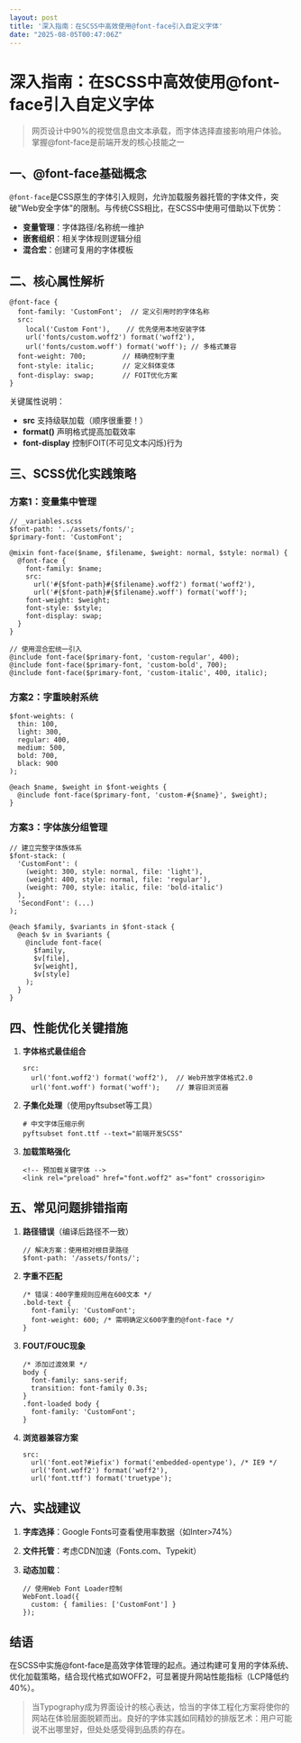 ```yaml
---
layout: post
title: '深入指南：在SCSS中高效使用@font-face引入自定义字体'
date: "2025-08-05T00:47:06Z"
---
```

深入指南：在SCSS中高效使用@font-face引入自定义字体
================================

> 网页设计中90%的视觉信息由文本承载，而字体选择直接影响用户体验。掌握@font-face是前端开发的核心技能之一

一、@font-face基础概念
----------------

`@font-face`是CSS原生的字体引入规则，允许加载服务器托管的字体文件，突破"Web安全字体"的限制。与传统CSS相比，在SCSS中使用可借助以下优势：

*   **变量管理**：字体路径/名称统一维护
*   **嵌套组织**：相关字体规则逻辑分组
*   **混合宏**：创建可复用的字体模板

二、核心属性解析
--------

    @font-face {
      font-family: 'CustomFont';  // 定义引用时的字体名称
      src: 
        local('Custom Font'),    // 优先使用本地安装字体
        url('fonts/custom.woff2') format('woff2'),
        url('fonts/custom.woff') format('woff'); // 多格式兼容
      font-weight: 700;         // 精确控制字重
      font-style: italic;       // 定义斜体变体
      font-display: swap;       // FOIT优化方案
    }
    

关键属性说明：

*   **src** 支持级联加载（顺序很重要！）
*   **format()** 声明格式提高加载效率
*   **font-display** 控制FOIT(不可见文本闪烁)行为

三、SCSS优化实践策略
------------

### 方案1：变量集中管理

    // _variables.scss
    $font-path: '../assets/fonts/';
    $primary-font: 'CustomFont';
    
    @mixin font-face($name, $filename, $weight: normal, $style: normal) {
      @font-face {
        font-family: $name;
        src: 
          url('#{$font-path}#{$filename}.woff2') format('woff2'),
          url('#{$font-path}#{$filename}.woff') format('woff');
        font-weight: $weight;
        font-style: $style;
        font-display: swap;
      }
    }
    
    // 使用混合宏统一引入
    @include font-face($primary-font, 'custom-regular', 400);
    @include font-face($primary-font, 'custom-bold', 700);
    @include font-face($primary-font, 'custom-italic', 400, italic);
    

### 方案2：字重映射系统

    $font-weights: (
      thin: 100,
      light: 300,
      regular: 400,
      medium: 500,
      bold: 700,
      black: 900
    );
    
    @each $name, $weight in $font-weights {
      @include font-face($primary-font, 'custom-#{$name}', $weight);
    }
    

### 方案3：字体族分组管理

    // 建立完整字体族体系
    $font-stack: (
      'CustomFont': (
        (weight: 300, style: normal, file: 'light'),
        (weight: 400, style: normal, file: 'regular'),
        (weight: 700, style: italic, file: 'bold-italic')
      ),
      'SecondFont': (...)
    );
    
    @each $family, $variants in $font-stack {
      @each $v in $variants {
        @include font-face(
          $family, 
          $v[file], 
          $v[weight], 
          $v[style]
        );
      }
    }
    

四、性能优化关键措施
----------

1.  **字体格式最佳组合**
    
        src: 
          url('font.woff2') format('woff2'),  // Web开放字体格式2.0
          url('font.woff') format('woff');    // 兼容旧浏览器
        
    
2.  **子集化处理**（使用pyftsubset等工具）
    
        # 中文字体压缩示例
        pyftsubset font.ttf --text="前端开发SCSS"
        
    
3.  **加载策略强化**
    
        <!-- 预加载关键字体 -->
        <link rel="preload" href="font.woff2" as="font" crossorigin>
        
    

五、常见问题排错指南
----------

1.  **路径错误**（编译后路径不一致）
    
        // 解决方案：使用相对根目录路径
        $font-path: '/assets/fonts/';
        
    
2.  **字重不匹配**
    
        /* 错误：400字重规则应用在600文本 */
        .bold-text {
          font-family: 'CustomFont';
          font-weight: 600; /* 需明确定义600字重的@font-face */
        }
        
    
3.  **FOUT/FOUC现象**
    
        /* 添加过渡效果 */
        body {
          font-family: sans-serif;
          transition: font-family 0.3s;
        }
        .font-loaded body {
          font-family: 'CustomFont';
        }
        
    
4.  **浏览器兼容方案**
    
        src: 
          url('font.eot?#iefix') format('embedded-opentype'), /* IE9 */
          url('font.woff2') format('woff2'),
          url('font.ttf') format('truetype');
        
    

六、实战建议
------

1.  **字库选择**：Google Fonts可查看使用率数据（如Inter>74%）
2.  **文件托管**：考虑CDN加速（Fonts.com、Typekit）
3.  **动态加载**：
    
        // 使用Web Font Loader控制
        WebFont.load({
          custom: { families: ['CustomFont'] }
        });
        
    

结语
--

在SCSS中实施@font-face是高效字体管理的起点。通过构建可复用的字体系统、优化加载策略，结合现代格式如WOFF2，可显著提升网站性能指标（LCP降低约40%）。

> 当Typography成为界面设计的核心表达，恰当的字体工程化方案将使你的网站在体验层面脱颖而出。良好的字体实践如同精妙的排版艺术：用户可能说不出哪里好，但处处感受得到品质的存在。
